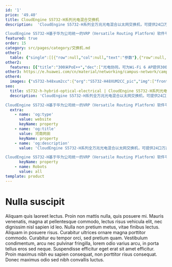 ```yaml
---
id: '1'
price: '49.40'
title: CloudEngine S5732-H系列光电混合交换机
description:  'CloudEngine S5732-H系列全万兆光电混合以太网交换机，可提供24口万兆光口及24口万兆多速率电口混合接入，上行4个25GE及2个40GE，或2个100GE端口，支持一个扩展卡插槽。

CloudEngine S5732-H基于华为公司统一的VRP（Versatile Routing Platform）软件平台，具备有线无线深度融合能力，支持随板AC，最多可管理1K AP；具备业务随行能力，提供一致的用户体验。该交换机提供光电独立工作和光电协同工作模式，适用于中大型园区网络汇聚，小微型数据中心接入及长距离接入场景。'
featured: true
order: 15
category: src/pages/category/交换机.md
other1: 
  table: {"single":[[{"row":null,"col":null,"text":"参数"},{"row":null,"col":null,"text":"CloudEngine S5732-H48XUM2CC"}],[{"row":null,"col":null,"text":"包转发率"},{"row":null,"col":null,"text":"1320Mpps"}],[{"row":null,"col":null,"text":"交换容量"},{"row":null,"col":null,"text":"2.4/24Tbps"}],[{"row":null,"col":null,"text":"固定端口"},{"row":null,"col":null,"text":"24个万兆SFP+，24个100M/1G/2.5G/5G/10G Base-T以太网端口 ，4个25GE SFP28 + 2个40GE QSFP+或2个100GE QSFP28"}],[{"row":null,"col":null,"text":"PoE++"},{"row":null,"col":null,"text":"支持"}],[{"row":null,"col":null,"text":"扩展插槽"},{"row":null,"col":null,"text":"1个扩展插槽，支持2*25GE或8*10GE光、8*25GE光子卡"}],[{"row":null,"col":null,"text":"无线业务"},{"row":null,"col":null,"text":"支持管理1K AP\n支持AP接入控制、AP域管理和AP配置模板管理\n支持射频管理、统一静态配置和集中动态管理\n支持WLAN基本业务、QoS、安全和用户管理\n支持CAPWAP、Tag/终端定位、频谱分析"}],[{"row":null,"col":null,"text":"iPCA质量感知"},{"row":null,"col":null,"text":"支持直接对业务报文标记以获得丢包数量和丢包率的实时统计\n支持二三层网络网络级和设备级丢包数量和丢包率统计"}],[{"row":null,"col":null,"text":"SVF极简运维"},{"row":null,"col":null,"text":"支持作为Parent管理接入交换机和AP\n支持2层AS架构\n支持与第三方厂商混合组网管理"}],[{"row":null,"col":null,"text":"VxLAN特性"},{"row":null,"col":null,"text":"支持VxLAN二层网关、三层网关\n支持集中式网关，分布式网关\n支持BGP-EVPN\n支持通过Netconf进行配置"}],[{"row":null,"col":null,"text":"安全特性"},{"row":null,"col":null,"text":"支持加密通信分析（ECA）\n支持威胁诱捕技术\n支持全网安全协防"}],[{"row":null,"col":null,"text":"互通性"},{"row":null,"col":null,"text":"VBST基于VLAN生成树协议（和PVST/PVST+/RPVST 互通）\nLNP 链路类型协商协议（和DTP相似功能）\nVCMP VLAN集中管理协议（和VTP相似功能）\n详细的互联互通认证与报告，请访问这里。"}]]}
other2:
  features: [{"title":"300米PoE++","dec":["光电协同，可为Wi-Fi 6 AP提供300米超远距离PoE++供电及10Gbps极速接入"]},{"title":"内置随板AC","dec":["最大可管理1024台AP，实现有线及无线融合网络管理及用户的统一策略管控"]},{"title":"威胁诱捕，防患未然","dec":["通过内置的安全探针识别潜在的威胁流量，配合HiSec Insight系统进行安全威胁事件检测，实现全网安全协防"]}]
other3: https://e.huawei.com/cn/material/networking/campus-network/campusswitch/d186706766eb4115a7667c52f86a617c
other4:
  images: {"s5732-h48xum2cc":{"org":"S5732-H48XUM2CC_pic","img":["front.png","front_HD.png","front_left.png","front_left_HD.png","front_right.png","front_right_HD.png","front_top.png","front_top_HD.png","rear_top.png","rear_top_HD.png"]}}
seo:
  title: s5732-h-hybrid-optical-electrical | CloudEngine S5732-H系列光电混合交换机 | 接入交换机 | 园区交换机 | 交换机 | 企业网络
  description: 'CloudEngine S5732-H系列全万兆光电混合以太网交换机，可提供24口万兆光口及24口万兆多速率电口混合接入，上行4个25GE及2个40GE，或2个100GE端口，支持一个扩展卡插槽。

CloudEngine S5732-H基于华为公司统一的VRP（Versatile Routing Platform）软件平台，具备有线无线深度融合能力，支持随板AC，最多可管理1K AP；具备业务随行能力，提供一致的用户体验。该交换机提供光电独立工作和光电协同工作模式，适用于中大型园区网络汇聚，小微型数据中心接入及长距离接入场景。'
  extra:
    - name: 'og:type'
      value: website
      keyName: property
    - name: 'og:title'
      value: 河南网田
      keyName: property
    - name: 'og:description'
      value: 'CloudEngine S5732-H系列全万兆光电混合以太网交换机，可提供24口万兆光口及24口万兆多速率电口混合接入，上行4个25GE及2个40GE，或2个100GE端口，支持一个扩展卡插槽。

CloudEngine S5732-H基于华为公司统一的VRP（Versatile Routing Platform）软件平台，具备有线无线深度融合能力，支持随板AC，最多可管理1K AP；具备业务随行能力，提供一致的用户体验。该交换机提供光电独立工作和光电协同工作模式，适用于中大型园区网络汇聚，小微型数据中心接入及长距离接入场景。'
      keyName: property
    - name: Robots
      value: all
template: product
---
```


# Nulla suscipit

Aliquam quis laoreet lectus. Proin non mattis nulla, quis posuere mi. Mauris venenatis, magna at pellentesque commodo, lectus risus vehicula elit, nec dignissim nisl sapien id leo. Nulla non pretium metus, vitae finibus lectus. Aliquam in posuere risus. Curabitur ultrices ornare magna porttitor commodo. Curabitur eu tempor orci, sed pretium quam. Vestibulum condimentum, arcu nec pulvinar fringilla, lorem odio varius arcu, in porta tellus eros sed neque. Suspendisse efficitur eget erat sit amet efficitur. Proin maximus nibh eu sapien consequat, non porttitor risus consequat. Donec maximus odio sed nibh convallis luctus.